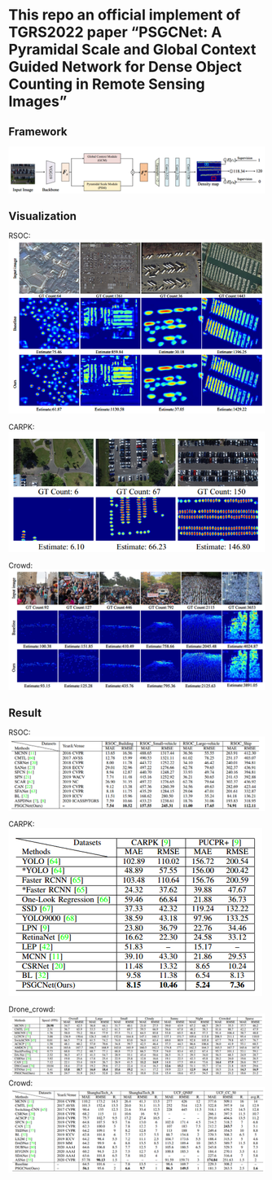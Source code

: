  # This repo an official implement of TGRS2022 paper “PSGCNet: A Pyramidal Scale and Global Context Guided Network for Dense Object Counting in Remote Sensing Images”

 Framework
 -------------------
![](https://github.com/gaoguangshuai/PSGCNet/blob/main/framework.png)

Visualization
---------------------
RSOC:
![](https://github.com/gaoguangshuai/PSGCNet/blob/main/visualization_RSOC.png)

CARPK:
![](https://github.com/gaoguangshuai/PSGCNet/blob/main/visualization_CARPK.png)

Crowd:
![](https://github.com/gaoguangshuai/PSGCNet/blob/main/visualization_Crowd.png)

Result
-----------------------
RSOC:
![](https://github.com/gaoguangshuai/PSGCNet/blob/main/result_RSOC.png)

CARPK:
![](https://github.com/gaoguangshuai/PSGCNet/blob/main/result_CARPK.png)

Drone_crowd:
![](https://github.com/gaoguangshuai/PSGCNet/blob/main/result_Drone.png)
Crowd:
![](https://github.com/gaoguangshuai/PSGCNet/blob/main/result_Crowd.png)







 
 

 
 
 



